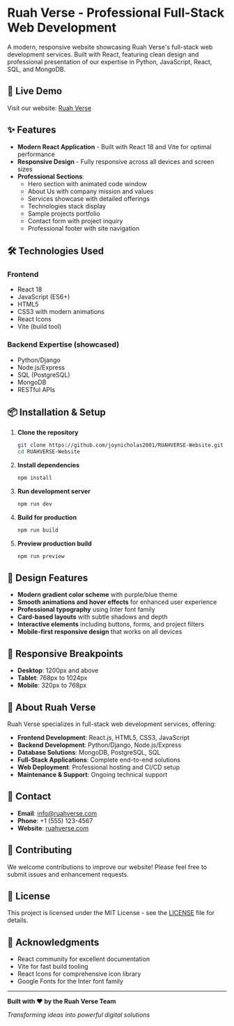 # Ruah Verse - Professional Full-Stack Web Development

A modern, responsive website showcasing Ruah Verse's full-stack web development services. Built with React, featuring clean design and professional presentation of our expertise in Python, JavaScript, React, SQL, and MongoDB.

## 🚀 Live Demo

Visit our website: [Ruah Verse](https://joynicholas2001.github.io/RUAHVERSE-Website)

## ✨ Features

- **Modern React Application** - Built with React 18 and Vite for optimal performance
- **Responsive Design** - Fully responsive across all devices and screen sizes
- **Professional Sections**:
  - Hero section with animated code window
  - About Us with company mission and values
  - Services showcase with detailed offerings
  - Technologies stack display
  - Sample projects portfolio
  - Contact form with project inquiry
  - Professional footer with site navigation

## 🛠 Technologies Used

### Frontend
- React 18
- JavaScript (ES6+)
- HTML5
- CSS3 with modern animations
- React Icons
- Vite (build tool)

### Backend Expertise (showcased)
- Python/Django
- Node.js/Express
- SQL (PostgreSQL)
- MongoDB
- RESTful APIs

## 📦 Installation & Setup

1. **Clone the repository**
   ```bash
   git clone https://github.com/joynicholas2001/RUAHVERSE-Website.git
   cd RUAHVERSE-Website
   ```

2. **Install dependencies**
   ```bash
   npm install
   ```

3. **Run development server**
   ```bash
   npm run dev
   ```

4. **Build for production**
   ```bash
   npm run build
   ```

5. **Preview production build**
   ```bash
   npm run preview
   ```

## 🎨 Design Features

- **Modern gradient color scheme** with purple/blue theme
- **Smooth animations and hover effects** for enhanced user experience
- **Professional typography** using Inter font family
- **Card-based layouts** with subtle shadows and depth
- **Interactive elements** including buttons, forms, and project filters
- **Mobile-first responsive design** that works on all devices

## 📱 Responsive Breakpoints

- **Desktop**: 1200px and above
- **Tablet**: 768px to 1024px
- **Mobile**: 320px to 768px

## 🏢 About Ruah Verse

Ruah Verse specializes in full-stack web development services, offering:

- **Frontend Development**: React.js, HTML5, CSS3, JavaScript
- **Backend Development**: Python/Django, Node.js/Express
- **Database Solutions**: MongoDB, PostgreSQL, SQL
- **Full-Stack Applications**: Complete end-to-end solutions
- **Web Deployment**: Professional hosting and CI/CD setup
- **Maintenance & Support**: Ongoing technical support

## 📧 Contact

- **Email**: info@ruahverse.com
- **Phone**: +1 (555) 123-4567
- **Website**: [ruahverse.com](https://joynicholas2001.github.io/RUAHVERSE-Website)

## 🤝 Contributing

We welcome contributions to improve our website! Please feel free to submit issues and enhancement requests.

## 📄 License

This project is licensed under the MIT License - see the [LICENSE](LICENSE) file for details.

## 🙏 Acknowledgments

- React community for excellent documentation
- Vite for fast build tooling
- React Icons for comprehensive icon library
- Google Fonts for the Inter font family

---

**Built with ❤️ by the Ruah Verse Team**

*Transforming ideas into powerful digital solutions*
